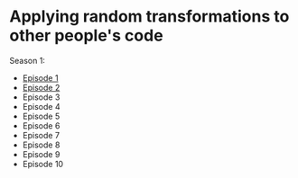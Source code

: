 # Applying random transformations to other people's code

Season 1:
* [Episode 1](https://twitter.com/ExUtumno/status/1276530276026458113)
* [Episode 2](https://twitter.com/ExUtumno/status/1276567879664709633)
* Episode 3
* Episode 4
* Episode 5
* Episode 6
* Episode 7
* Episode 8
* Episode 9
* Episode 10
